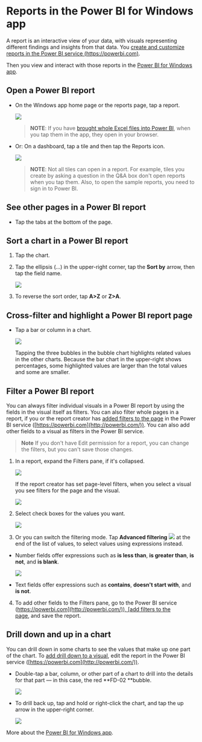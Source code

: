 <properties 
   pageTitle="Reports in the Power BI for Windows app"
   description="Reports in the Power BI for Windows app"
   services="powerbi" 
   documentationCenter="" 
   authors="maggiesMSFT" 
   manager="mblythe" 
   editor=""
   tags=""/>
 
<tags
   ms.service="powerbi"
   ms.devlang="NA"
   ms.topic="article"
   ms.tgt_pltfrm="NA"
   ms.workload="powerbi"
   ms.date="11/17/2015"
   ms.author="maggies"/>
# Reports in the Power BI for Windows app

A report is an interactive view of your data, with visuals representing different findings and insights from that data. You [create and customize reports in the Power BI service (https://powerbi.com)](powerbi-service-reports.md).

Then you view and interact with those reports in the [Power BI for Windows app](powerbi-service-windows-app-get-started.md).

## Open a Power BI report

-   On the Windows app home page or the reports page, tap a report.

    ![](media/powerbi-mobile-reports-in-the-windows-app/PBI_WinAppReptsMenu.png)

    >**NOTE**: If you have [brought whole Excel files into Power BI](powerbi-bring-in-whole-excel-files.md), when you tap them in the app, they open in your browser.

-   Or: On a dashboard, tap a tile and then tap the Reports icon.

    ![](media/powerbi-mobile-reports-in-the-windows-app/PBI_WinAppReptIcon.png)

    >**NOTE**: Not all tiles can open in a report. For example, tiles you create by asking a question in the Q&A box don't open reports when you tap them.
	Also, to open the sample reports, you need to sign in to Power BI.

## See other pages in a Power BI report

-   Tap the tabs at the bottom of the page. 

## Sort a chart in a Power BI report

1.  Tap the chart. 

2.  Tap the ellipsis (...) in the upper-right corner, tap the **Sort by** arrow, then tap the field name.

    ![](media/powerbi-mobile-reports-in-the-windows-app/PBI_WinAppSort.png)

3.  To reverse the sort order, tap **A\>Z** or **Z\>A**. 

## Cross-filter and highlight a Power BI report page

-   Tap a bar or column in a chart.

    ![](media/powerbi-mobile-reports-in-the-windows-app/PBI_WinAppHighlight.png)

    Tapping the three bubbles in the bubble chart highlights related values in the other charts. Because the bar chart in the upper-right shows percentages, some highlighted values are larger than the total values and some are smaller. 

## Filter a Power BI report

You can always filter individual visuals in a Power BI report by using the fields in the visual itself as filters. You can also filter whole pages in a report, if you or the report creator has [added filters to the page](powerbi-service-add-a-filter-to-a-report.md) in the Power BI service ([https://powerbi.com](http://powerbi.com/)). You can also add other fields to a visual as filters in the Power BI service. 

> **Note**  If you don't have Edit permission for a report, you can change the filters, but you can't save those changes. 

1. In a report, expand the Filters pane, if it's collapsed.

    ![](media/powerbi-mobile-reports-in-the-windows-app/PBI_WinAppCollapsFilter.png)

    If the report creator has set page-level filters, when you select a visual you see filters for the page and the visual.

    ![](media/powerbi-mobile-reports-in-the-windows-app/PBI_WinApp_PgVizFilter.png)

2. Select check boxes for the values you want.

    ![](media/powerbi-mobile-reports-in-the-windows-app/PBI_WinApp_PageFilter.png)

3. Or you can switch the filtering mode. Tap **Advanced filtering** ![](media/powerbi-mobile-reports-in-the-windows-app/PBI_WinAppAdvFilter.png) at the end of the list of values, to select values using expressions instead.

 -   Number fields offer expressions such as **is less than**, **is greater than**, **is not**, and **is blank**.

        ![](media/powerbi-mobile-reports-in-the-windows-app/PBI_WinAppAdvFilterOptions.png)

 -   Text fields offer expressions such as **contains**, **doesn't start with**, and **is not**.

4.  To add other fields to the Filters pane, go to the Power BI service ([https://powerbi.com](http://powerbi.com/)), [add filters to the page](powerbi-service-add-a-filter-to-a-report.md), and save the report.

## Drill down and up in a chart

You can drill down in some charts to see the values that make up one part of the chart. To [add drill down to a visual](powerbi-service-drill-down-in-a-visualization.md), edit the report in the Power BI service ([https://powerbi.com](http://powerbi.com/)).

-   Double-tap a bar, column, or other part of a chart to drill into the details for that part — in this case, the red **FD-02 **bubble.

    ![](media/powerbi-mobile-reports-in-the-windows-app/PBI_WinAppDrillDown.png)

-   To drill back up, tap and hold or right-click the chart, and tap the up arrow in the upper-right corner.

    ![](media/powerbi-mobile-reports-in-the-windows-app/PBI_WinAppDrillBackUp.png)

More about the [Power BI for Windows app](powerbi-service-windows-app-get-started.md).

